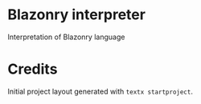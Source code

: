 # Blazonry interpreter

Interpretation of Blazonry language


# Credits

Initial project layout generated with `textx startproject`.
